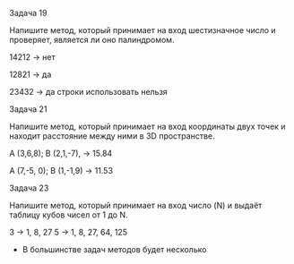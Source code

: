 Задача 19

Напишите метод, который принимает на вход шестизначное число и проверяет, является ли оно палиндромом.

14212 -> нет

12821 -> да

23432 -> да
строки использовать нельзя

Задача 21

Напишите метод, который принимает на вход координаты двух точек и находит расстояние между ними в 3D пространстве.

A (3,6,8); B (2,1,-7), -> 15.84

A (7,-5, 0); B (1,-1,9) -> 11.53

Задача 23

Напишите метод, который принимает на вход число (N) и выдаёт таблицу кубов чисел от 1 до N.

3 -> 1, 8, 27
5 -> 1, 8, 27, 64, 125

* В большинстве задач методов будет несколько